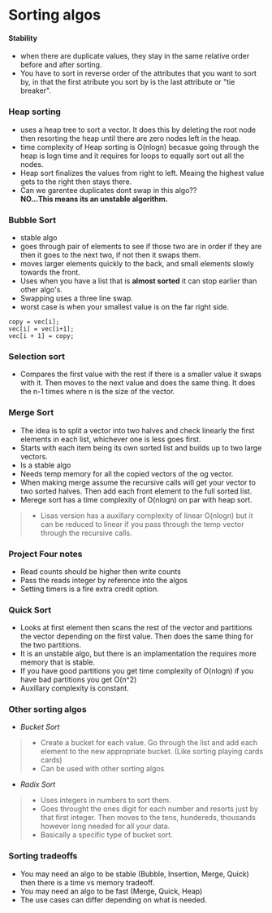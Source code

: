 # Sorting algos

#### Stability 
* when there are duplicate values, they stay in the same relative order before and after sorting.
* You have to sort in reverse order of the attributes that you want to sort by, in that the first atribute you sort by is the last attribute or "tie breaker".

### Heap sorting
* uses a heap tree to sort a vector. It does this by deleting the root node then resorting the heap until there are zero nodes left in the heap.
* time complexity of Heap sorting is O(nlogn) becasue going through the heap is logn time and it requires for loops to equally sort out all the nodes.
* Heap sort finalizes the values from right to left. Meaing the highest value gets to the right then stays there. 
* Can we garentee duplicates dont swap in this algo?? <br>
__NO...This means its an unstable algorithm.__

### Bubble Sort
* stable algo
* goes through pair of elements to see if those two are in order if they are then it goes to the next two, if not then it swaps them. 
* moves larger elements quickly to the back, and small elements slowly towards the front.
* Uses when you have a list that is __almost sorted__ it can stop earlier than other algo's.
* Swapping uses a three line swap.
* worst case is when your smallest value is on the far right side. 
~~~
copy = vec[i];
vec[i] = vec[i+1];
vec[i + 1] = copy;
~~~

### Selection sort
* Compares the first value with the rest if there is a smaller value it swaps with it. Then moves to the next value and does the same thing. It does the n-1 times where n is the size of the vector. 

### Merge Sort
* The idea is to split a vector into two halves and check linearly the first elements in each list, whichever one is less goes first.
* Starts with each item being its own sorted list and builds up to two large vectors.
* Is a stable algo
* Needs temp memory for all the copied vectors of the og vector.
* When making merge assume the recursive calls will get your vector to two sorted halves. Then add each front element to the full sorted list.
* Merege sort has a time complexity of O(nlogn) on par with heap sort.
>* Lisas version has a auxillary complexity of linear O(nlogn) but it can be reduced to linear if you pass through the temp vector through the recursive calls.

### Project Four notes
* Read counts should be higher then write counts
* Pass the reads integer by reference into the algos
* Setting timers is a fire extra credit option.

### Quick Sort
* Looks at first element then scans the rest of the vector and partitions the vector depending on the first value. Then does the same thing for the two partitions.
* It is an unstable algo, but there is an implamentation the requires more memory that is stable. 
* If you have good partitions you get time complexity of O(nlogn) if you have bad partitions you get O(n^2)
* Auxillary complexity is constant.

### Other sorting algos
* _Bucket Sort_
>* Create a bucket for each value. Go through the list and add each element to the new appropriate bucket. (Like sorting playing cards cards)
>* Can be used with other sorting algos
* _Radix Sort_
>* Uses integers in numbers to sort them.
>* Goes throught the ones digit for each number and resorts just by that first integer. Then moves to the tens, hundereds, thousands however long needed for all your data.
>* Basically a specific type of bucket sort.

### Sorting tradeoffs 
* You may need an algo to be stable (Bubble, Insertion, Merge, Quick) then there is a time vs memory tradeoff.
* You may need an algo to be fast (Merge, Quick, Heap)
* The use cases can differ depending on what is needed. 
